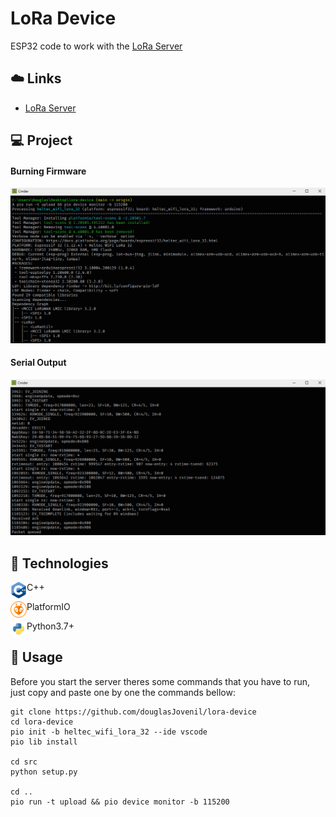 # LoRa Device

ESP32 code to work with the [LoRa Server](https://github.com/douglasJovenil/lora-server)

## ☁️ Links
- [LoRa Server](https://github.com/douglasJovenil/lora-server)

## 💻 Project

#### Burning Firmware

![Burning Firmware](docs/images/00_burning_firmware.png)

#### Serial Output

![Serial Output](docs/images/01_serial_output.png)

## 🚀 Technologies

<img align="left" alt="C++" width="26px" src="https://raw.githubusercontent.com/github/explore/80688e429a7d4ef2fca1e82350fe8e3517d3494d/topics/cpp/cpp.png" /> C++

<img align="left" alt="PlatformIO" width="26px" src="docs/images/02_platformio.png" /> PlatformIO

<img align="left" alt="Python" width="26px" src="https://raw.githubusercontent.com/github/explore/80688e429a7d4ef2fca1e82350fe8e3517d3494d/topics/python/python.png" /> Python3.7+

## 🏃 Usage

Before you start the server theres some commands that you have to run, just copy and paste one by one the commands bellow:

``` 
git clone https://github.com/douglasJovenil/lora-device
cd lora-device
pio init -b heltec_wifi_lora_32 --ide vscode
pio lib install

cd src
python setup.py

cd ..
pio run -t upload && pio device monitor -b 115200
```
